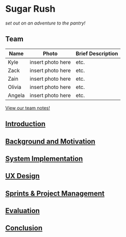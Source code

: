 # Sugar Rush

*set out on an adventure to the pantry!*

## Team

| **Name** | **Photo** | **Brief Description** |
| ----------- | ----------- | ----------- |
| Kyle  | insert photo here | etc. |
| Zack | insert photo here | etc. |
| Zain | insert photo here | etc. |
| Olivia | insert photo here | etc. |
| Angela | insert photo here | etc. |

 [View our team notes!](https://1drv.ms/u/s!ArK70JvM660kiJU316Riv8bJ639P4A)

## [Introduction](https://github.com/kesteckb/COMSM-SEGP/tree/zktTopicFolders/BackgroundAndMotivation)

## [Background and Motivation](https://github.com/kesteckb/COMSM-SEGP/tree/zktTopicFolders/BackgroundAndMotivation)

## [System Implementation](https://github.com/kesteckb/COMSM-SEGP/tree/zktTopicFolders/SystemImplementation)

## [UX Design](https://github.com/kesteckb/COMSM-SEGP/tree/zktTopicFolders/UXDesign)

## [Sprints & Project Management](https://github.com/kesteckb/COMSM-SEGP/tree/zktTopicFolders/SprintsAndProjectManagement)

## [Evaluation](https://github.com/kesteckb/COMSM-SEGP/tree/zktTopicFolders/Evaluation)

## [Conclusion](https://github.com/kesteckb/COMSM-SEGP/tree/zktTopicFolders/Conclusion)
